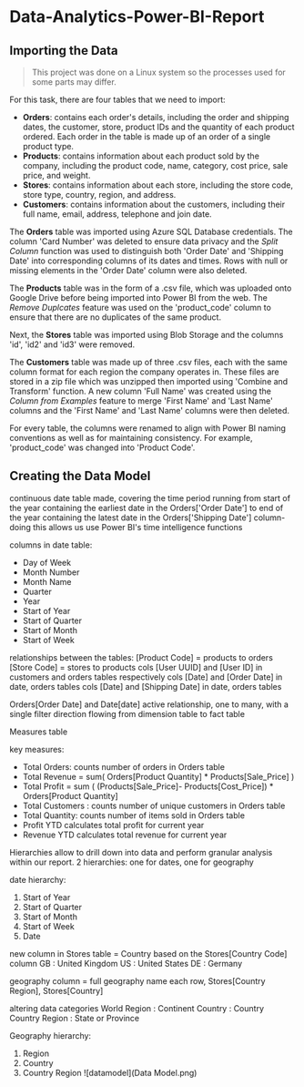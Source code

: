 # Data-Analytics-Power-BI-Report


## Importing the Data
> This project was done on a Linux system so the processes used for some parts may differ.

For this task, there are four tables that we need to import:
- **Orders**: contains each order's details, including the order and shipping dates, the customer, store, product IDs and the quantity of each product ordered. Each order in the table is made up of an order of a single product type.
- **Products**: contains information about each product sold by the company, including the product code, name, category, cost price, sale price, and weight.
- **Stores**: contains information about each store, including the store code, store type, country, region, and address.
- **Customers**: contains information about the customers, including their full name, email, address, telephone and join date.

The **Orders** table was imported using Azure SQL Database credentials. The column 'Card Number' was deleted to ensure data privacy and the *Split Column* function was used to distinguish 
both 'Order Date' and 'Shipping Date' into corresponding columns of its dates and times. Rows with null or missing elements in the 'Order Date' column were also deleted. 

The **Products** table was in the form of a .csv file, which was uploaded onto Google Drive before being imported into Power BI from the web. The *Remove Duplcates* feature was used on the 'product_code' column to ensure that there are no duplicates of the same product. 

Next, the **Stores** table was imported using Blob Storage and the columns 'id', 'id2' and 'id3' were removed.

The **Customers** table was made up of three .csv files, each with the same column format for each region the company operates in. These files are stored in a zip file which was unzipped then imported using 'Combine and Transform' function. A new column 'Full Name' was created using the *Column from Examples* feature to merge 'First Name' and 'Last Name' columns and the 'First Name' and 'Last Name' columns were then deleted.

For every table, the columns were renamed to align with Power BI naming conventions as well as for maintaining consistency. For example, 'product_code' was changed into 'Product Code'.

## Creating the Data Model
continuous date table made, covering the time period running from start of the year containing the earliest date in the Orders['Order Date'] to end of the year containing the latest date in the Orders['Shipping Date'] column- doing this allows us use Power BI's time intelligence functions

columns in date table:
- Day of Week
- Month Number
- Month Name
- Quarter
- Year
- Start of Year
- Start of Quarter
- Start of Month
- Start of Week

relationships between the tables:
[Product Code] = products to orders
[Store Code] = stores to products
cols [User UUID] and [User ID] in customers and orders tables respectively
cols [Date] and [Order Date] in date, orders tables 
cols [Date] and [Shipping Date] in date, orders tables 

Orders[Order Date] and Date[date] active relationship, one to many, with a single filter direction flowing from dimension table to fact table 


Measures table

key measures:
- Total Orders: counts number of orders in Orders table
- Total Revenue = sum( Orders[Product Quantity] * Products[Sale_Price] )
- Total Profit = sum ( (Products[Sale_Price]- Products[Cost_Price]) * Orders[Product Quantity]
- Total Customers : counts  number of unique customers in Orders table
- Total Quantity: counts number of items sold in Orders table
- Profit YTD calculates total profit for current year
- Revenue YTD calculates total revenue for current year

Hierarchies allow to drill down into data and perform granular analysis within our report. 2 hierarchies: one for dates, one for geography

date hierarchy:
1) Start of Year
2) Start of Quarter
3) Start of Month
4) Start of Week
5) Date

new column in Stores table = Country based on the Stores[Country Code] column
GB : United Kingdom
US : United States
DE : Germany

geography column = full geography name each row, Stores[Country Region], Stores[Country] 

altering data categories
World Region : Continent
Country : Country
Country Region : State or Province

Geography hierarchy:
1) Region
2) Country
3) Country Region
![datamodel](Data Model.png)
